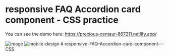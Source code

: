 # responsive FAQ Accordion card component - CSS practice

You can see the demo here: https://precious-centaur-867211.netlify.app/

![image](https://user-images.githubusercontent.com/89199369/166816407-56b3c10f-7758-4178-a9be-ed9c89a548e0.png)
![mobile-design](https://user-images.githubusercontent.com/89199369/166816573-4fdca317-de3b-4c13-aaa3-9790f5648f7b.jpg)
#   r e s p o n s i v e - F A Q - A c c o r d i o n - c a r d - c o m p o n e n t - - - C S S  
 